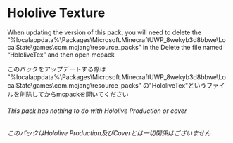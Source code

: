 # Hololive Texture

When updating the version of this pack, you will need to delete the 
“%localappdata%\Packages\Microsoft.MinecraftUWP_8wekyb3d8bbwe\LocalState\games\com.mojang\resource_packs”
in the Delete the file named “HololiveTex” and then open mcpack

このパックをアップデートする際は
"%localappdata%\Packages\Microsoft.MinecraftUWP_8wekyb3d8bbwe\LocalState\games\com.mojang\resource_packs”
の"HololiveTex"というファイルを削除してからmcpackを開いてください

###### This pack has nothing to do with Hololive Production or cover

###### このパックはHololive Production及びCoverとは一切関係はございません
